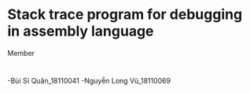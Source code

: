
#  Stack trace program for debugging in assembly language
Member
#
-Bùi Sĩ Quân_18110041
-Nguyễn Long Vũ_18110069
